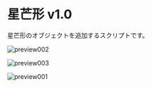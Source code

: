 # 星芒形 v1.0

星芒形のオブジェクトを追加するスクリプトです。

![preview002](https://github.com/mimaraka/aviutl-scripts/assets/106879397/9bfc046b-4432-4d2a-b43a-03d41b229ffd)

![preview003](https://github.com/mimaraka/aviutl-scripts/assets/106879397/e2aa7106-9455-4ba8-8e82-62469c5b551c)

![preview001](https://github.com/mimaraka/aviutl-scripts/assets/106879397/e801fefe-1451-4bfe-892d-ca9c44a551eb)

